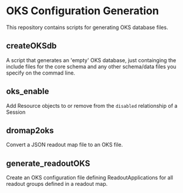 # OKS Configuration Generation
This repository contains scripts for generating OKS database files.

## createOKSdb

   A script that generates an 'empty' OKS database, just containging
the include files for the core schema and any other schema/data files
you specify on the commad line.

## oks_enable

  Add Resource objects to or remove from the `disabled` relationship
of a Session

## dromap2oks
  Convert a JSON readout map file to an OKS file.

## generate_readoutOKS

  Create an OKS configuration file defining ReadoutApplications for
  all readout groups defined in a readout map.
